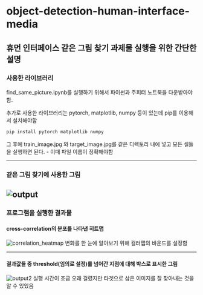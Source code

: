 # object-detection-human-interface-media
## 휴먼 인터페이스 같은 그림 찾기 과제물 실행을 위한 간단한 설명
### 사용한 라이브러리
find_same_picture.ipynb를 실행하기 위해서 파이썬과 주피터 노트북을 다운받아야 함.

추가로 사용한 라이브러리는 pytorch, matplotlib, numpy 등이 있는데 pip를 이용해서 설치해야함

```python
pip install pytorch matplotlib numpy
```
그 후에 train_image.jpg 와 target_image.jpg를 같은 디렉토리 내에 넣고 모든 셀들을 실행하면 된다. - 이때 파일 이름이 정확해야함


---
### 같은 그림 찾기에 사용한 그림
![output](https://user-images.githubusercontent.com/44120370/203473563-c5c35994-a785-44e2-be67-c0d56861ddb1.png)
---
### 프로그램을 실행한 결과물 
#### cross-correlation의 분포를 나타낸 히트맵
![correlation_heatmap](https://user-images.githubusercontent.com/44120370/203473955-34c36b68-af10-4bdb-8529-1a33384441c6.png) 
변화를 한 눈에 알아보기 위해 컬러맵의 바운드를 설정함

---
#### 결과값들 중 threshold(임의로 설정)를 넘어간 지점에 대해 박스로 표시한 그림
![output2](https://user-images.githubusercontent.com/44120370/203474235-58fd8225-fcfa-49a4-86dd-f1b2555ab9a8.png)
실행 시간이 조금 오래 걸렸지만 타겟으로 삼은 이미지를 잘 찾아내는 것을 알 수 있었음

